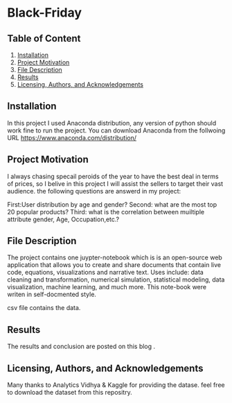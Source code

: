 # Black-Friday
## Table of Content

1. [Installation](#install)
2. [Project Motivation](#projectmotv)
3. [File Description](#discr)
4. [Results](#results)
5. [Licensing, Authors, and Acknowledgements](#etc)

## Installation  <a name="install"></a>
 In this project I used Anaconda distribution, any version of python should work fine to run the project. You can download Anaconda from the follwoing URL https://www.anaconda.com/distribution/
## Project Motivation <a name="projectmotv"></a>
I always chasing specail peroids of the year to have the best deal in terms of prices, so I belive in this project I will assist the sellers to target their vast audience.
the following questions are answerd in my project:

First:User distribution by age and gender?
Second: what are the most top 20 popular products?
Third: what is the correlation between muiltiple attribute gender, Age, Occupation,etc.?

## File Description <a name="discr"></a>
The project contains one juypter-notebook which is  is an open-source web application that allows you to create and share documents that contain live code, equations, visualizations and narrative text. Uses include: data cleaning and transformation, numerical simulation, statistical modeling, data visualization, machine learning, and much more. This note-book were writen in self-docmented style.

csv file contains the data.

## Results <a name="results"></a>
The results and conclusion are posted on this blog .
## Licensing, Authors, and Acknowledgements <a name="etc"></a>
Many thanks to Analytics Vidhya & Kaggle for providing the datase. feel free to download the dataset from this repositry.
